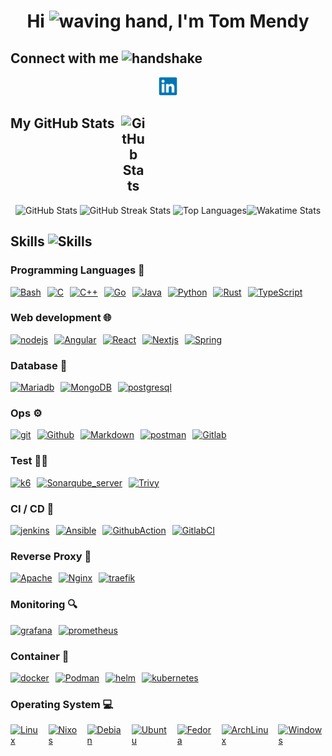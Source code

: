 <h1 align="center">
  Hi
  <img
    src="https://raw.githubusercontent.com/MartinHeinz/MartinHeinz/master/wave.gif"
    width="50"
    height="50"
    alt="waving hand"
  />, I'm Tom Mendy
</h1>

<h2>
  Connect with me
  <img
    src="https://raw.githubusercontent.com/ShahriarShafin/ShahriarShafin/main/Assets/handshake.gif"
    width="100"
    alt="handshake"
  />
</h2>

<p align="center">
  <a href="https://linkedin.com/in/tom-mendy" target="blank"
    ><img
      src="https://raw.githubusercontent.com/devicons/devicon/master/icons/linkedin/linkedin-original.svg"
      alt="tom-mendy"
      height="30"
      width="30"
  /></a>
</p>


<h2 style="display: flex; text-align: center; gap: 10px">
  My GitHub Stats
  <img
    src="https://media1.giphy.com/media/du3J3cXyzhj75IOgvA/giphy.gif?cid=ecf05e47x2g034i9pzwtzzsd3xgg2w9nr94t4tflbbgo3008&rid=giphy.gif"
    width="40"
    alt="GitHub Stats"
  />
</h2>

<div style="display: flex; justify-content: center">
  <div style="text-align: center">
    <img
      style="margin: auto"
      src="https://github-readme-stats.vercel.app/api?username=Tom-Mendy&show_icons=true&theme=transparent"
      alt="GitHub Stats"
    />
    <img
      style="margin: auto"
      src="https://github-readme-streak-stats.herokuapp.com?user=Tom-Mendy&theme=transparent"
      alt="GitHub Streak Stats"
    />
    <img
      style="margin: auto"
      src="https://github-readme-stats.vercel.app/api/top-langs/?username=Tom-Mendy&layout=donut&theme=transparent"
      alt="Top Languages"
    />
  </div>
  <div style="text-align: center">
    <img
      style="margin: auto"
      src="https://github-readme-stats.vercel.app/api/wakatime?username=Tom_Mendy&layout=compact&theme=transparent"
      alt="Wakatime Stats"
    />
  </div>
</div>

<h2>
  Skills
  <img
    src="https://media2.giphy.com/media/QssGEmpkyEOhBCb7e1/giphy.gif?cid=ecf05e47a0n3gi1bfqntqmob8g9aid1oyj2wr3ds3mg700bl&rid=giphy.gif"
    width="32"
    alt="Skills"
  />
</h2>

<h3>Programming Languages 🔧</h3>

<div style="display: flex; gap: 10px">
  <a href="https://gnu.org/software/bash">
    <img src="https://img.shields.io/badge/bash-4EAA25?style=for-the-badge&logo=gnubash&logoColor=white" alt="Bash" />
  </a>
  <a href="https://en.wikipedia.org/wiki/C_(programming_language)">
    <img src="https://img.shields.io/badge/c-%2300599C.svg?style=for-the-badge&logo=c&logoColor=white" alt="C" />
  </a>
  <a href="https://en.wikipedia.org/wiki/C%2B%2B">
    <img
      src="https://img.shields.io/badge/c++-%2300599C.svg?style=for-the-badge&logo=c%2B%2B&logoColor=white"
      alt="C++"
    />
  </a>
  <a href="https://go.dev">
    <img src="https://img.shields.io/badge/go-%2300ADD8.svg?style=for-the-badge&logo=go&logoColor=white" alt="Go" />
  </a>
  <!-- <a href="https://haskell.org">
    <img
      src="https://img.shields.io/badge/Haskell-5e5086?style=for-the-badge&logo=haskell&logoColor=white"
      alt="Haskell"
    />
  </a> -->
  <a href="https://java.com">
    <img
      src="https://img.shields.io/badge/java-%23ED8B00.svg?style=for-the-badge&logo=openjdk&logoColor=white"
      alt="Java"
    />
  </a>
  <!-- <a href="https://en.wikipedia.org/wiki/JavaScript">
    <img
      src="https://img.shields.io/badge/javascript-F7DF1E.svg?style=for-the-badge&logo=javascript&logoColor=white"
      alt="JavaScript"
    />
  </a> -->
  <!-- <a href="https://php.net">
    <img src="https://img.shields.io/badge/php-%23777BB4.svg?style=for-the-badge&logo=php&logoColor=white" alt="PHP" />
  </a> -->
  <a href="https://python.org">
    <img
      src="https://img.shields.io/badge/python-3670A0?style=for-the-badge&logo=python&logoColor=white"
      alt="Python"
    />
  </a>
  <a href="https://www.rust-lang.org">
    <img
      src="https://img.shields.io/badge/rust-000000?style=for-the-badge&logo=rust&logoColor=white"
      alt="Rust"
    />

  <a href="https://www.typescriptlang.org">
    <img
      src="https://img.shields.io/badge/typescript-%231572B6.svg?style=for-the-badge&logo=typescript&logoColor=white"
      alt="TypeScript"
    />
  </a>
  </a>
</div>

<h3>Web development 🌐</h3>

<div style="display: flex; gap: 10px">
  <!-- <a href="https://en.wikipedia.org/wiki/HTML">
    <img
      src="https://img.shields.io/badge/html-%23E34F26.svg?style=for-the-badge&logo=html5&logoColor=white"
      alt="HTML"
    />
  </a>
  <a href="https://en.wikipedia.org/wiki/CSS">
    <img src="https://img.shields.io/badge/css-663399.svg?style=for-the-badge&logo=css&logoColor=white" alt="CSS" />
  </a> -->
  <a href="https://nodejs.org">
    <img
      src="https://img.shields.io/badge/node%20js-5FA04E?style=for-the-badge&logo=nodedotjs&logoColor=white"
      alt="nodejs"
    />
  </a>

  <a href="https://angular.io">
    <img
      src="https://img.shields.io/badge/angular-%23DD0031.svg?style=for-the-badge&logo=angular&logoColor=white"
      alt="Angular"
    />
  </a>
  <!-- <a href="https://expressjs.com">
    <img
      src="https://img.shields.io/badge/express-black?style=for-the-badge&logo=express&logoColor=white"
      alt="Express"
    />
  </a> -->
  <!-- <a href="https://laravel.com">
    <img
      src="https://img.shields.io/badge/laravel-FF2D20?style=for-the-badge&logo=laravel&logoColor=white"
      alt="Laravel"
    />
  </a> -->
  <a href="https://react.dev">
    <img
      src="https://img.shields.io/badge/react-%2320232a.svg?style=for-the-badge&logo=react&logoColor=%2361DAFB"
      alt="React"
    />
  </a>
  <a href="https://nextjs.org">
    <img src="https://img.shields.io/badge/next-black?style=for-the-badge&logo=next.js&logoColor=white" alt="Nextjs" />
  </a>
  <a href="https://spring.io">
    <img
      src="https://img.shields.io/badge/spring-%236DB33F.svg?style=for-the-badge&logo=spring&logoColor=white"
      alt="Spring"
    />
  </a>
</div>

<h3>Database 💽</h3>

<div style="display: flex; gap: 10px">
  <a href="https://mariadb.org">
    <img
      src="https://img.shields.io/badge/MariaDB-003545?style=for-the-badge&logo=mariadb&logoColor=white"
      alt="Mariadb"
    />
  <!-- </a>
  <a href="https://mysql.com">
    <img src="https://img.shields.io/badge/mysql-4479A1?style=for-the-badge&logo=mysql&logoColor=white" alt="mySQL" />
  </a> -->
  <a href="https://mongodb.com">
    <img
      src="https://img.shields.io/badge/MongoDB-47A248?style=for-the-badge&logo=mongodb&logoColor=white"
      alt="MongoDB"
    />
  </a>
  <!-- <a href="https://sqlite.org">
    <img
      src="https://img.shields.io/badge/sqlite-003B57?style=for-the-badge&logo=sqlite&logoColor=white"
      alt="sqlite"
    />
  </a> -->
  <a href="https://postgresql.org">
    <img
      src="https://img.shields.io/badge/postgresql-4169E1?style=for-the-badge&logo=postgresql&logoColor=white"
      alt="postgresql"
    />
  </a>
</div>

<h3>Ops ⚙️</h3>

<div style="display: flex; gap: 10px">

  <!-- <a href="https://maven.apache.org">
    <img
      src="https://img.shields.io/badge/apache%20maven-C71A36?style=for-the-badge&logo=apachemaven&logoColor=white"
      alt="ApacheMaven"
    />
  </a> -->
  <!-- <a href="https://tomcat.apache.org">
    <img
      src="https://img.shields.io/badge/apache%20tomcat-F8DC75?style=for-the-badge&logo=apache-tomcat&logoColor=black"
      alt="ApacheTomcat"
    />
  </a> -->
  <!-- <a href="https://cmake.org">
    <img src="https://img.shields.io/badge/cmake-064F8C?style=for-the-badge&logo=cmake&logoColor=white" alt="CMake" />
  </a> -->
  <a href="https://git-scm.com/">
    <img src="https://img.shields.io/badge/git-F05032?style=for-the-badge&logo=git&logoColor=white" alt="git" />
  </a>
  <a href="https://github.com">
    <img
      src="https://img.shields.io/badge/github-181717?style=for-the-badge&logo=github&logoColor=white"
      alt="Github"
    />
  </a>


  <a href="https://markdownguide.org/">
    <img
      src="https://img.shields.io/badge/markdown-%23000000.svg?style=for-the-badge&logo=markdown&logoColor=white"
      alt="Markdown"
    />
  </a>
  <a href="https://postman.com">
    <img
      src="https://img.shields.io/badge/postman-FF6C37?style=for-the-badge&logo=postman&logoColor=white"
      alt="postman"
    />
  </a>
  <a href="https://gitlab.com">
    <img
      src="https://img.shields.io/badge/gitlab-FC6D26?style=for-the-badge&logo=gitlab&logoColor=white"
      alt="Gitlab"
    />
  </a>
</div>

<h3>Test 🧑‍🔬</h3>

<div style="display: flex; gap: 10px">
  <!-- <a href="https://jmeter.apache.org/">
    <img
      src="https://img.shields.io/badge/jmeter-D22128?style=for-the-badge&logo=apachejmeter&logoColor=white"
      alt="jmeter"
    />
  </a> -->
  <a href="https://k6.io">
    <img src="https://img.shields.io/badge/k6-7D64FF?style=for-the-badge&logo=k6&logoColor=white" alt="k6" />
  </a>
  <!-- <a href="https://selenium.dev">
    <img src="https://img.shields.io/badge/selenium-43B02A?style=for-the-badge&logo=selenium&logoColor=white" alt="Selenium" />
  </a> -->
  <a href="https://www.sonarsource.com/products/sonarqube">
    <img src="https://img.shields.io/badge/sonarqube%20server-126ED3?style=for-the-badge&logo=sonarqubeserver&logoColor=white" alt="Sonarqube_server" />
  </a>
  <a href="https://trivy.dev">
    <img src="https://img.shields.io/badge/trivy-1904DA?style=for-the-badge&logo=trivy&logoColor=white" alt="Trivy" />
  </a>
</div>

<h3>CI / CD 🤖</h3>

<div style="display: flex; gap: 10px">
  <a href="https://www.jenkins.io">
    <img
      src="https://img.shields.io/badge/jenkins-D24939?style=for-the-badge&logo=jenkins&logoColor=white"
      alt="jenkins"
    />
  </a>
  <a href="https://www.ansible.com/">
    <img
      src="https://img.shields.io/badge/ansible-EE0000?style=for-the-badge&logo=ansible&logoColor=white"
      alt="Ansible"
    />
  </a>
  <a href="https://github.com/features/actions">
    <img
      src="https://img.shields.io/badge/github%20actions-2088FF?style=for-the-badge&logo=githubactions&logoColor=white"
      alt="GithubAction"
    />
  </a>
  <a href="https://docs.gitlab.com/ci/">
    <img
      src="https://img.shields.io/badge/gitlab%20CI-FC6D26?style=for-the-badge&logo=gitlab&logoColor=white"
      alt="GitlabCI"
    />
  </a>
</div>

<h3>Reverse Proxy 🚦</h3>

<div style="display: flex; gap: 10px">
  <a href="https://apache.org">
    <img
      src="https://img.shields.io/badge/apache-D22128?style=for-the-badge&logo=apache&logoColor=white"
      alt="Apache"
    />
  </a>
  <a href="https://nginx.org/en">
    <img src="https://img.shields.io/badge/nginx-009639?style=for-the-badge&logo=nginx&logoColor=white" alt="Nginx" />
  </a>
    <a href="https://traefik.io/">
    <img
      src="https://img.shields.io/badge/traefik-24A1C1?style=for-the-badge&logo=traefikproxy&logoColor=white"
      alt="traefik"
    />
  </a>
</div>

<h3>Monitoring 🔍</h3>

<div style="display: flex; gap: 10px">
  <a href="https://grafana.com/">
    <img
      src="https://img.shields.io/badge/grafana-F46800?style=for-the-badge&logo=grafana&logoColor=white"
      alt="grafana"
    />
  </a>
  <a href="https://prometheus.io/">
    <img
      src="https://img.shields.io/badge/prometheus-E6522C?style=for-the-badge&logo=prometheus&logoColor=white"
      alt="prometheus"
    />
  </a>
  </div>

<h3>Container 🚢</h3>

<div style="display: flex; gap: 10px">
  <a href="https://docker.com/">
    <img
      src="https://img.shields.io/badge/docker-2496ED?style=for-the-badge&logo=docker&logoColor=white"
      alt="docker"
    />
  </a>
  <a href="https://podman.io">
    <img
      src="https://img.shields.io/badge/podman-892CA0?style=for-the-badge&logo=podman&logoColor=white"
      alt="Podman"
    />
  </a>
  <a href="https://helm.sh/">
    <img src="https://img.shields.io/badge/helm-0F1689?style=for-the-badge&logo=helm&logoColor=white" alt="helm" />
  </a>
  <a href="https://kubernetes.io/">
    <img
      src="https://img.shields.io/badge/kubernetes-326CE5?style=for-the-badge&logo=kubernetes&logoColor=white"
      alt="kubernetes"
    />
  </a>
</div>

<h3>Operating System 💻</h3>

<div style="display: flex; gap: 10px">
  <a href="https://linux.org/">
    <img src="https://img.shields.io/badge/linux-0d1016?style=for-the-badge&logo=linux&logoColor=white" alt="Linux" />
  </a>
  <a href="https://nixos.org">
    <img src="https://img.shields.io/badge/nixos-5277C3?style=for-the-badge&logo=nixos&logoColor=white" alt="Nixos" />
  </a>
  <a href="https://debian.org">
    <img
      src="https://img.shields.io/badge/debian-A81D33?style=for-the-badge&logo=debian&logoColor=white"
      alt="Debian"
    />
  </a>
  <a href="https://ubuntu.com">
    <img
      src="https://img.shields.io/badge/ubuntu-E95420?style=for-the-badge&logo=ubuntu&logoColor=white"
      alt="Ubuntu"
    />
  </a>
  <a href="https://fedoraproject.org">
    <img
      src="https://img.shields.io/badge/fedora-51A2DA?style=for-the-badge&logo=fedora&logoColor=white"
      alt="Fedora"
    />
  </a>
  <a href="https://archlinux.org">
    <img
      src="https://img.shields.io/badge/arch%20linux-1793D1?style=for-the-badge&logo=archlinux&logoColor=white"
      alt="ArchLinux"
    />
  </a>
  <a href="https://microsoft.com/windows">
    <img
      src="https://img.shields.io/badge/windows-0078d4?style=for-the-badge&logo=data:image/svg+xml;base64,PHN2ZyB4bWxucz0iaHR0cDovL3d3dy53My5vcmcvMjAwMC9zdmciIHZpZXdCb3g9IjAgMCA0ODc1%0AIDQ4NzUiPjxwYXRoIGZpbGw9IiNGRkZGRkYiIGQ9Ik0wIDBoMjMxMXYyMzEwSDB6bTI1NjQgMGgy%0AMzExdjIzMTBIMjU2NHpNMCAyNTY0aDIzMTF2MjMxMUgwem0yNTY0IDBoMjMxMXYyMzExSDI1NjQi%0ALz48L3N2Zz4%3D&logoColor=white"
      alt="Windows"
    />
  </a>
</div>


